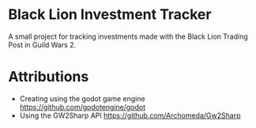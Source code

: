 # Black Lion Investment Tracker

A small project for tracking investments made with the Black Lion Trading Post in Guild Wars 2.

# Attributions
- Creating using the godot game engine https://github.com/godotengine/godot
- Using the GW2Sharp API https://github.com/Archomeda/Gw2Sharp
